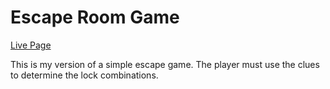 # Escape Room Game

[Live Page](https://esdidubs.github.io/escape/)

This is my version of a simple escape game. The player must use the clues
to determine the lock combinations. 


